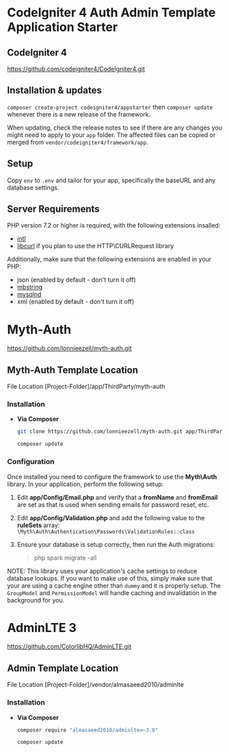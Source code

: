 # CodeIgniter 4 Auth Admin Template Application Starter

## CodeIgniter 4
https://github.com/codeigniter4/CodeIgniter4.git

## Installation & updates

`composer create-project codeigniter4/appstarter` then `composer update` whenever
there is a new release of the framework.

When updating, check the release notes to see if there are any changes you might need to apply
to your `app` folder. The affected files can be copied or merged from
`vendor/codeigniter4/framework/app`.

## Setup

Copy `env` to `.env` and tailor for your app, specifically the baseURL
and any database settings.

## Server Requirements

PHP version 7.2 or higher is required, with the following extensions insalled: 

- [intl](http://php.net/manual/en/intl.requirements.php)
- [libcurl](http://php.net/manual/en/curl.requirements.php) if you plan to use the HTTP\CURLRequest library

Additionally, make sure that the following extensions are enabled in your PHP:

- json (enabled by default - don't turn it off)
- [mbstring](http://php.net/manual/en/mbstring.installation.php)
- [mysqlnd](http://php.net/manual/en/mysqlnd.install.php)
- xml (enabled by default - don't turn it off)

# Myth-Auth
https://github.com/lonnieezell/myth-auth.git
## Myth-Auth Template Location

File Location [Project-Folder]/app/ThirdParty/myth-auth

### Installation

- **Via Composer**

    ```bash
    git clone https://github.com/lonnieezell/myth-auth.git app/ThirdParty
    ```
    ```bash
    composer update
    ```

### Configuration

Once installed you need to configure the framework to use the **Myth\Auth** library.
In your application, perform the following setup: 

1. Edit **app/Config/Email.php** and verify that a **fromName** and **fromEmail** are set 
    as that is used when sending emails for password reset, etc. 

2. Edit **app/Config/Validation.php** and add the following value to the **ruleSets** array: 
    `\Myth\Auth\Authentication\Passwords\ValidationRules::class`

3. Ensure your database is setup correctly, then run the Auth migrations: 

    > php spark migrate -all  

NOTE: This library uses your application's cache settings to reduce database lookups. If you want
to make use of this, simply make sure that your are using a cache engine other than `dummy` and 
it is properly setup. The `GroupModel` and `PermissionModel` will handle caching and invalidation
in the background for you.


# AdminLTE 3
https://github.com/ColorlibHQ/AdminLTE.git

## Admin Template Location

File Location [Project-Folder]/vendor/almasaeed2010/adminlte

### Installation

- **Via Composer**

    ```bash
    composer require "almasaeed2010/adminlte=~3.0"
    ```
    ```bash
    composer update
    ```

